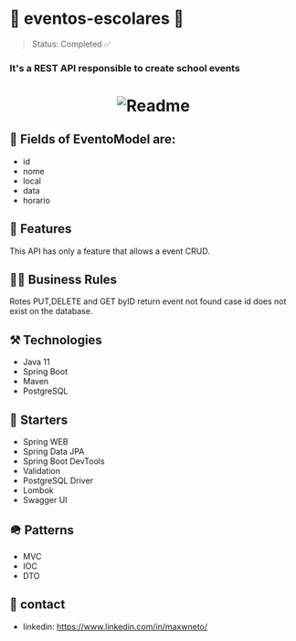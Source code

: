 <h1> 🏫 eventos-escolares 🏫</h1>

> Status: Completed ✅

### It's a REST API responsible to create school events

<h1 align="center">
  <img alt="Readme" title="Readme" src="https://user-images.githubusercontent.com/87916631/167319984-3d893f26-3c98-45d9-af6f-3de3105b905f.png"/>
</h1>



## 🔘 Fields of EventoModel are:
+ id
+ nome
+ local
+ data
+ horario


## 📔 Features
This API has only a feature that allows a event CRUD.

## 🤝🏽 Business Rules
Rotes PUT,DELETE and GET byID return event not found case id does not exist on the database.

## ⚒️ Technologies
+ Java 11
+ Spring Boot
+ Maven
+ PostgreSQL

## 🌱 Starters
+ Spring WEB
+ Spring Data JPA
+ Spring Boot DevTools
+ Validation
+ PostgreSQL Driver
+ Lombok
+ Swagger UI

## 🪖 Patterns
+ MVC
+ IOC
+ DTO

## 📲 contact
+ linkedin: https://www.linkedin.com/in/maxwneto/
